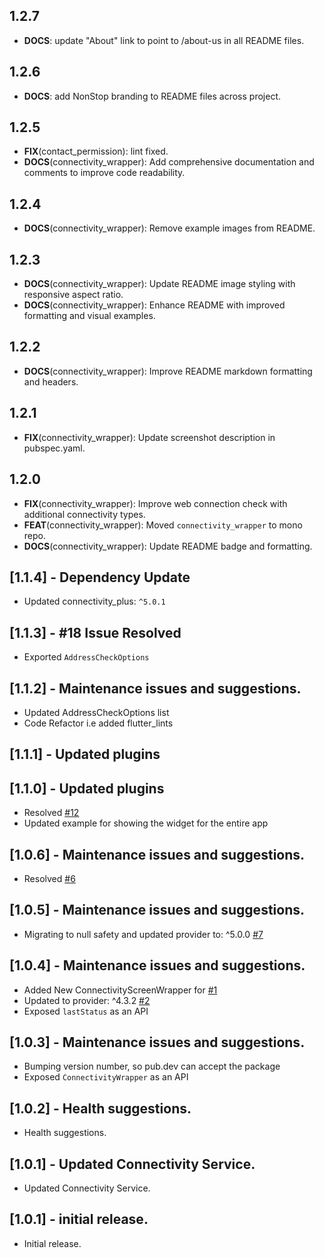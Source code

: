 ## 1.2.7

 - **DOCS**: update "About" link to point to /about-us in all README files.

## 1.2.6

 - **DOCS**: add NonStop branding to README files across project.

## 1.2.5

 - **FIX**(contact_permission): lint fixed.
 - **DOCS**(connectivity_wrapper): Add comprehensive documentation and comments to improve code readability.

## 1.2.4

 - **DOCS**(connectivity_wrapper): Remove example images from README.

## 1.2.3

 - **DOCS**(connectivity_wrapper): Update README image styling with responsive aspect ratio.
 - **DOCS**(connectivity_wrapper): Enhance README with improved formatting and visual examples.

## 1.2.2

 - **DOCS**(connectivity_wrapper): Improve README markdown formatting and headers.

## 1.2.1

 - **FIX**(connectivity_wrapper): Update screenshot description in pubspec.yaml.

## 1.2.0

 - **FIX**(connectivity_wrapper): Improve web connection check with additional connectivity types.
 - **FEAT**(connectivity_wrapper): Moved `connectivity_wrapper` to mono repo.
 - **DOCS**(connectivity_wrapper): Update README badge and formatting.

## [1.1.4] - Dependency Update

- Updated connectivity_plus: `^5.0.1`

## [1.1.3] - #18 Issue Resolved

- Exported `AddressCheckOptions`

## [1.1.2] - Maintenance issues and suggestions.

- Updated AddressCheckOptions list
- Code Refactor i.e added flutter_lints

## [1.1.1] - Updated plugins

## [1.1.0] - Updated plugins

- Resolved [#12](https://github.com/ProjectAj14/connectivity_wrapper/issues/12)
- Updated example for showing the widget for the entire app

## [1.0.6] - Maintenance issues and suggestions.

- Resolved [#6](https://github.com/ProjectAj14/connectivity_wrapper/issues/6)

## [1.0.5] - Maintenance issues and suggestions.

- Migrating to null safety and updated provider to: ^5.0.0 [#7](https://github.com/ProjectAj14/connectivity_wrapper/issues/7)

## [1.0.4] - Maintenance issues and suggestions.

- Added New ConnectivityScreenWrapper for [#1](https://github.com/ProjectAj14/connectivity_wrapper/issues/1)
- Updated to provider: ^4.3.2 [#2](https://github.com/ProjectAj14/connectivity_wrapper/issues/2)
- Exposed `lastStatus` as an API

## [1.0.3] - Maintenance issues and suggestions.

- Bumping version number, so pub.dev can accept the package
- Exposed `ConnectivityWrapper` as an API

## [1.0.2] - Health suggestions.

- Health suggestions.

## [1.0.1] - Updated Connectivity Service.

- Updated Connectivity Service.

## [1.0.1] - initial release.

- Initial release.
